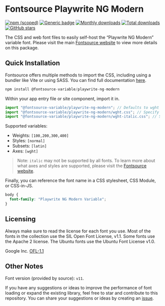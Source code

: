 # Fontsource Playwrite NG Modern

[![npm (scoped)](https://img.shields.io/npm/v/@fontsource-variable/playwrite-ng-modern?color=brightgreen)](https://www.npmjs.com/package/@fontsource-variable/playwrite-ng-modern) [![Generic badge](https://img.shields.io/badge/fontsource-passing-brightgreen)](https://github.com/fontsource/fontsource) [![Monthly downloads](https://badgen.net/npm/dm/@fontsource-variable/playwrite-ng-modern)](https://github.com/fontsource/fontsource) [![Total downloads](https://badgen.net/npm/dt/@fontsource-variable/playwrite-ng-modern)](https://github.com/fontsource/fontsource) [![GitHub stars](https://img.shields.io/github/stars/fontsource/fontsource.svg?style=social&label=Star)](https://github.com/fontsource/fontsource/stargazers)

The CSS and web font files to easily self-host the “Playwrite NG Modern” variable font. Please visit the main [Fontsource website](https://fontsource.org/fonts/playwrite-ng-modern) to view more details on this package.

## Quick Installation

Fontsource offers multiple methods to import the CSS, including using a bundler like Vite or using SASS. You can find full documentation [here](https://fontsource.org/docs/getting-started/introduction).

```javascript
npm install @fontsource-variable/playwrite-ng-modern
```

Within your app entry file or site component, import it in.

```javascript
import "@fontsource-variable/playwrite-ng-modern"; // Defaults to wght axis
import "@fontsource-variable/playwrite-ng-modern/wght.css"; // Specify axis
import "@fontsource-variable/playwrite-ng-modern/wght-italic.css"; // Specify axis and style
```

Supported variables:
- Weights: `[100,200,300,400]`
- Styles: `[normal]`
- Subsets: `[latin]`
- Axes: `[wght]`

> Note: `italic` may not be supported by all fonts. To learn more about what axes and styles are supported, please visit the [Fontsource website](https://fontsource.org/fonts/playwrite-ng-modern).

Finally, you can reference the font name in a CSS stylesheet, CSS Module, or CSS-in-JS.

```css
body {
  font-family: "Playwrite NG Modern Variable";
}
```

## Licensing
Always make sure to read the license for each font you use. Most of the fonts in the collection use the SIL Open Font License, v1.1. Some fonts use the Apache 2 license. The Ubuntu fonts use the Ubuntu Font License v1.0.

Google Inc.
[OFL-1.1](http://scripts.sil.org/OFL)

## Other Notes
Font version (provided by source): `v11`.

If you have any suggestions or ideas to improve the performance of font loading or expand the existing library, feel free to star and contribute to this repository. You can share your suggestions or ideas by creating an [issue](https://github.com/fontsource/fontsource/issues).